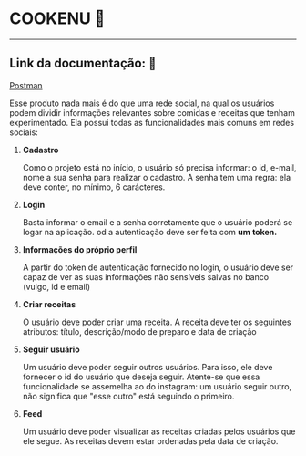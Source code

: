 # COOKENU :fork_and_knife:

___

    
   ## Link da documentação: :space_invader:
   
  [Postman](https://documenter.getpostman.com/view/10904725/T1DtdaFL?version=latest)



Esse produto nada mais é do que uma rede social, na qual os usuários podem dividir informações relevantes sobre comidas e receitas que tenham experimentado. Ela possui todas as funcionalidades mais comuns em redes sociais:

1. **Cadastro**

    Como o projeto está no início, o usuário só precisa informar: o id, e-mail, nome a sua senha para realizar o cadastro. A senha tem uma regra: ela deve conter, no mínimo, 6 carácteres. 

2. **Login**

    Basta informar o email e a senha corretamente que o usuário poderá se logar na aplicação. od a autenticação deve ser feita com **um** **token.**

3. **Informações do próprio perfil**

    A partir do token de autenticação fornecido no login, o usuário deve ser capaz de ver as suas informações não sensíveis salvas no banco (vulgo, id e email)

4. **Criar receitas**

    O usuário deve poder criar uma receita. A receita deve ter os seguintes atributos: título, descrição/modo de preparo e data de criação

5. **Seguir usuário**

    Um usuário deve poder seguir outros usuários. Para isso, ele deve fornecer o id do usuário que deseja seguir. Atente-se que essa funcionalidade se assemelha ao do instagram: um usuário seguir outro, não significa que "esse outro" está seguindo o primeiro.

6. **Feed**

    Um usuário deve poder visualizar as receitas criadas pelos usuários que ele segue. As receitas devem estar ordenadas pela data de criação.

